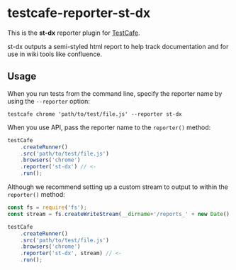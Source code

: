 # testcafe-reporter-st-dx

This is the **st-dx** reporter plugin for [TestCafe](http://devexpress.github.io/testcafe).

st-dx outputs a semi-styled html report to help track documentation and for use in wiki tools like confluence.

## Usage

When you run tests from the command line, specify the reporter name by using the `--reporter` option:

```
testcafe chrome 'path/to/test/file.js' --reporter st-dx
```


When you use API, pass the reporter name to the `reporter()` method:

```js
testCafe
    .createRunner()
    .src('path/to/test/file.js')
    .browsers('chrome')
    .reporter('st-dx') // <-
    .run();
```

Although we recommend setting up a custom stream to output to within the  `reporter()` method:

```js
const fs = require('fs');
const stream = fs.createWriteStream(__dirname+'/reports_' + new Date().getTime() + '.html')

testCafe
    .createRunner()
    .src('path/to/test/file.js')
    .browsers('chrome')
    .reporter('st-dx', stream) // <-
    .run();
```

